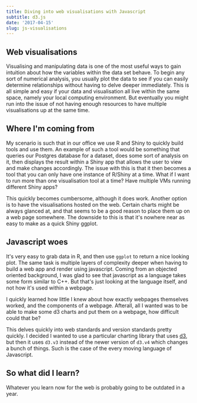 ```yaml
---
title: Diving into web visualisations with Javascript
subtitle: d3.js
date: '2017-04-15'
slug: js-visualisations
---
```


## Web visualisations

Visualising and manipulating data is one of the most useful ways to gain
intuition about how the variables within the data set behave. To begin any
sort of numerical analysis, you usually plot the data to see if you can easily
determine relationships without having to delve deeper immediately. This is
all simple and easy if your data and visualisation all live within the same
space, namely your local computing environment. But eventually you might run
into the issue of not having enough resources to have multiple visualisations
up at the same time.

## Where I'm coming from

My scenario is such that in our office we use R and Shiny to quickly build
tools and use them. An example of such a tool would be something that queries
our Postgres database for a dataset, does some sort of analysis on it, then
displays the result within a Shiny app that allows the user to view and make
changes accordingly. The issue with this is that it then becomes a tool that
you can only have one instance of R/Shiny at a time. What if I want to run
more than one visualisation tool at a time? Have multiple VMs running
different Shiny apps?

This quickly becomes cumbersome, although it does work. Another option is to
have the visualisations hosted on the web. Certain charts might be always
glanced at, and that seems to be a good reason to place them up on a web page
somewhere. The downside to this is that it's nowhere near as easy to make as a
quick Shiny ggplot.

## Javascript woes

It's very easy to grab data in R, and then use `ggplot` to return a nice
looking plot. The same task is multiple layers of complexity deeper when
having to build a web app and render using javascript. Coming from an objected
oriented background, I was glad to see that javascript as a language takes
some form similar to C++. But that's just looking at the language itself, and
not how it's used within a webpage.

I quickly learned how little I knew about how exactly webpages themselves
worked, and the components of a webpage. Afterall, all I wanted was to be able
to make some d3 charts and put them on a webpage, how difficult could that be?

This delves quickly into web standards and version standards pretty quickly. I
decided I wanted to use a particular charting library that uses [d3][2], but
then it uses `d3.v3` instead of the newer version of `d3.v4` which changes a
bunch of things. Such is the case of the every moving language of Javascript.

## So what did I learn?

Whatever you learn now for the web is probably going to be outdated in a year.

[2]: https://d3js.org/
